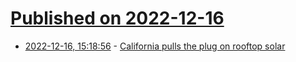 # [Published on 2022-12-16](index.md)

* [2022-12-16, 15:18:56](https://news.ycombinator.com/item?id=34015491) - [California pulls the plug on rooftop solar](https://pv-magazine-usa.com/2022/12/15/california-pulls-the-plug-on-rooftop-solar/)
